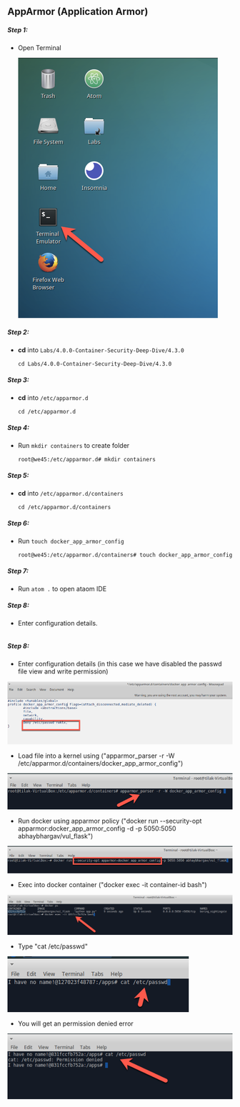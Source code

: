 ## AppArmor (Application Armor)

##### Step 1:

* Open Terminal

	![](img/Open-Terminal.png)

##### Step 2:

*  **cd** into  `Labs/4.0.0-Container-Security-Deep-Dive/4.3.0`

    ```commandline
    cd Labs/4.0.0-Container-Security-Deep-Dive/4.3.0
    ```

##### Step 3:

*  **cd** into  `/etc/apparmor.d`

    ```commandline
    cd /etc/apparmor.d
    ```

##### Step 4:

* Run `mkdir containers` to create folder

    ```commandline
    root@we45:/etc/apparmor.d# mkdir containers    
    ```

##### Step 5:

*  **cd** into  `/etc/apparmor.d/containers`

    ```commandline
    cd /etc/apparmor.d/containers
    ```

##### Step 6:

* Run `touch docker_app_armor_config`

    ```commandline
    root@we45:/etc/apparmor.d/containers# touch docker_app_armor_config
    ```

##### Step 7:

* Run  `atom .` to open ataom IDE

##### Step 8:

* Enter configuration details.

```text

```

##### Step 8:

* Enter configuration details (in this case we have disabled the passwd file view and write permission)

![](../../img/app_armor_insert_config_mousepad.png)

* Load file into a kernel using ("apparmor_parser -r -W /etc/apparmor.d/containers/docker_app_armor_config")

![](../../img/app_armor_give_permission.png)

* Run docker using apparmor policy ("docker run --security-opt apparmor:docker_app_armor_config -d -p 5050:5050 abhaybhargav/vul_flask")

![](../../img/app_armor_docker_run_config.png)

* Exec into docker container ("docker exec -it container-id bash")

![](../../img/app_armor_exec_docker_container.png)

* Type "cat /etc/passwd"

![](../../img/app_armor_exec_cat.png)

* You will get an permission denied error

![](../../img/app_armor_permission_denied.png)


